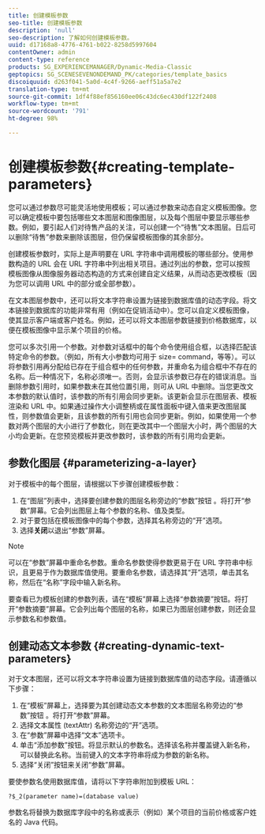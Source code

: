 ```yaml
---
title: 创建模板参数
seo-title: 创建模板参数
description: 'null'
seo-description: 了解如何创建模板参数。
uuid: d17168a8-4776-4761-b022-8258d5997604
contentOwner: admin
content-type: reference
products: SG_EXPERIENCEMANAGER/Dynamic-Media-Classic
geptopics: SG_SCENESEVENONDEMAND_PK/categories/template_basics
discoiquuid: d263f041-5a0d-4c4f-9266-aeff51a5a7e2
translation-type: tm+mt
source-git-commit: 1df4f88ef856160ee06c43dc6ec430df122f2408
workflow-type: tm+mt
source-wordcount: '791'
ht-degree: 98%

---
```



# 创建模板参数{#creating-template-parameters}

您可以通过参数尽可能灵活地使用模板；可以通过参数来动态自定义模板图像。您可以确定模板中要包括哪些文本图层和图像图层，以及每个图层中要显示哪些参数。例如，要引起人们对待售产品的关注，可以创建一个“待售”文本图层。日后可以删除“待售”参数来删除该图层，但仍保留模板图像的其余部分。

创建模板参数时，实际上是声明要在 URL 字符串中调用模板的哪些部分。使用参数构造的 URL 会在 URL 字符串中列出相关项目。通过列出的参数，您可以按照模板图像从图像服务器动态构造的方式来创建自定义结果，从而动态更改模板（因为您可以调用 URL 中的部分或全部参数）。

在文本图层参数中，还可以将文本字符串设置为链接到数据库值的动态字段。将文本链接到数据库的功能非常有用（例如在促销活动中）。您可以自定义模板图像，使其显示客户端或客户姓名。例如，还可以将文本图层参数链接到价格数据库，以便在模板图像中显示某个项目的价格。

您可以多次引用一个参数。对参数对话框中的每个命令使用组合框，以选择匹配该特定命令的参数。（例如，所有大小参数均可用于 size= command，等等）。可以将参数引用再分配给已存在于组合框中的任何参数，并重命名为组合框中不存在的名称。后一种情况下，名称必须唯一。否则，会显示该参数已存在的错误消息。当删除参数引用时，如果参数未在其他位置引用，则可从 URL 中删除。当您更改文本参数的默认值时，该参数的所有引用会同步更新。该更新会显示在图层表、模板渲染和 URL 中。如果通过操作大小调整柄或在属性面板中键入值来更改图层属性，则参数值会更新，且该参数的所有引用也会同步更新。例如，如果使用一个参数对两个图层的大小进行了参数化，则在更改其中一个图层大小时，两个图层的大小均会更新。在您预览模板并更改参数时，该参数的所有引用均会更新。

## 参数化图层 {#parameterizing-a-layer}

对于模板中的每个图层，请根据以下步骤创建模板参数：

1. 在“图层”列表中，选择要创建参数的图层名称旁边的“参数”按钮 。将打开“参数”屏幕。它会列出图层上每个参数的名称、值及类型。
1. 对于要包括在模板图像中的每个参数，选择其名称旁边的“开”选项。
1. 选择&#x200B;**关闭**&#x200B;以退出“参数”屏幕。

>[!NOTE]
>
>可以在“参数”屏幕中重命名参数。重命名参数使得参数更易于在 URL 字符串中标识，且更易于作为数据库值使用。要重命名参数，请选择其“开”选项，单击其名称，然后在“名称”字段中输入新名称。

要查看已为模板创建的参数列表，请在“模板”屏幕上选择“参数摘要”按钮。将打开“参数摘要”屏幕。它会列出每个图层的名称，如果已为图层创建参数，则还会显示参数名和参数值。

## 创建动态文本参数  {#creating-dynamic-text-parameters}

对于文本图层，还可以将文本字符串设置为链接到数据库值的动态字段。请遵循以下步骤：

1. 在“模板”屏幕上，选择要为其创建动态文本参数的文本图层名称旁边的“参数”按钮 。将打开“参数”屏幕。
1. 选择文本属性 (textAttr) 名称旁边的“开”选项。
1. 在“参数”屏幕中选择“文本”选项卡。
1. 单击“添加参数”按钮。将显示默认的参数名。选择该名称并覆盖键入新名称，可以替换此名称。当前键入的文本字符串将成为参数的新名称。
1. 选择“关闭”按钮来关闭“参数”屏幕。

要使参数名使用数据库值，请将以下字符串附加到模板 URL：

```as3
?$_2(parameter name)=(database value)
```

参数名将替换为数据库字段中的名称或表示（例如）某个项目的当前价格或客户姓名的 Java 代码。

